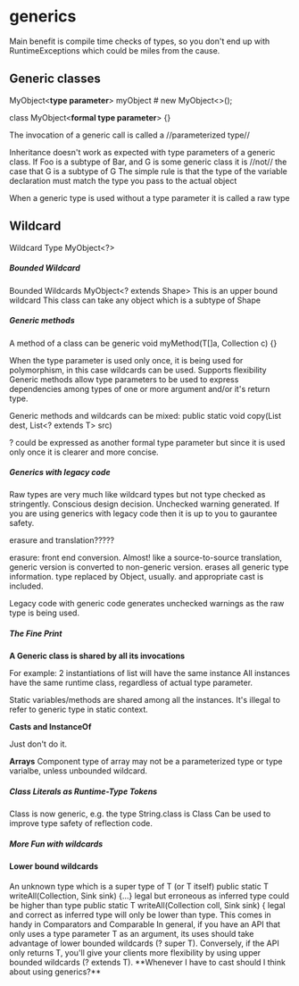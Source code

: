 # generics

Main benefit is compile time checks of types, so you don't end up with RuntimeExceptions which could be miles from the cause.

## Generic classes

MyObject<**type parameter**> myObject # new MyObject<>();

class MyObject<**formal type parameter**> {}

The invocation of a generic call is called a //parameterized type//

Inheritance doesn't work as expected with type parameters of a generic class.
If Foo is a subtype of Bar, and G is some generic class it is //not// the case that G<Foo> is a subtype of G<Bar>
The simple rule is that the type of the variable declaration must match the type you pass to the actual object

When a generic type is used without a type parameter it is called a raw type

## Wildcard
Wildcard Type
MyObject<?>

##### Bounded Wildcard #####
Bounded Wildcards
MyObject<? extends Shape>
This is an upper bound wildcard
This class can take any object which is a subtype of Shape

##### Generic methods #####
A method of a class can be generic
<T> void myMethod(T[]a, Collection<T> c) {}

When the type parameter is used only once, it is being used for polymorphism, in this case wildcards can be used. Supports flexibility
Generic methods allow type parameters to be used to express dependencies among types of one or more argument and/or it's return type.

Generic methods and wildcards can be mixed:
public static <T> void copy(List<T> dest, List<? extends T> src) 

? could be expressed as another formal type parameter but since it is used only once it is clearer and more concise.

##### Generics with legacy code #####

Raw types are very much like wildcard types but not type checked as stringently. Conscious design decision. Unchecked warning generated.
If you are using generics with legacy code then it is up to you to gaurantee safety.

erasure and translation?????

erasure: front end conversion. 
	Almost! like a source-to-source translation, generic version is converted to non-generic version.
	erases all generic type information.
	type replaced by Object, usually.
	and appropriate cast is included.
	
Legacy code with generic code generates unchecked warnings as the raw type is being used.

##### The Fine Print #####

**A Generic class is shared by all its invocations**

For example: 2 instantiations of list will have the same instance
All instances have the same runtime class, regardless of actual type parameter.

Static variables/methods are shared among all the instances.
It's illegal to refer to generic type in static context.

**Casts and InstanceOf**

Just don't do it.

**Arrays**
Component type of array may not be a parameterized type or type varialbe, unless unbounded wildcard.

##### Class Literals as Runtime-Type Tokens #####

Class is now generic, e.g. the type String.class is Class<String>
Can be used to improve type safety of reflection code.

##### More Fun with wildcards #####

#### Lower bound wildcards ####
<? super T>
An unknown type which is a super type of T (or T itself)

public static <T> T writeAll(Collection<? **extends** T>, Sink<T> sink) {...}
	legal but erroneous as inferred type could be higher than type
public static <T> T writeAll(Collection<T> coll, Sink<? **super** T> sink) {
	legal and correct as inferred type will only be lower than type.
	
This comes in handy in Comparators and Comparable

In general, if you have an API that only uses a type parameter T as an argument, its uses should take advantage of lower bounded wildcards (? super T). Conversely, if the API only returns T, you'll give your clients more flexibility by using upper bounded wildcards (? extends T).

**Whenever I have to cast should I think about using generics?**
